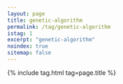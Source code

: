 ```yaml
---
layout: page
title: genetic-algorithm
permalink: /tag/genetic-algorithm
istag: 1
excerpt: "genetic-algorithm"
noindex: true
sitemap: false
---
```


{% include tag.html tag=page.title %}
